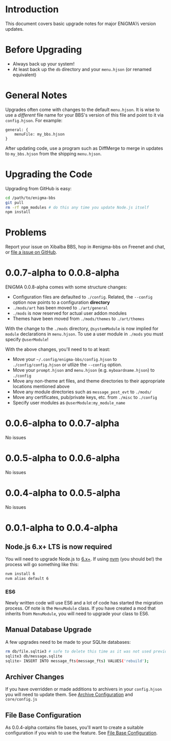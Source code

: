 # Introduction
This document covers basic upgrade notes for major ENiGMA½ version updates.


# Before Upgrading
* Always back up your system! 
* At least back up the `db` directory and your `menu.hjson` (or renamed equivalent)


# General Notes
Upgrades often come with changes to the default `menu.hjson`. It is wise to 
use a *different* file name for your BBS's version of this file and point to
it via `config.hjson`. For example:

```hjson
general: {
	menuFile: my_bbs.hjson
}
```

After updating code, use a program such as DiffMerge to merge in updates to
`my_bbs.hjson` from the shipping `menu.hjson`.


# Upgrading the Code
Upgrading from GitHub is easy:

```bash
cd /path/to/enigma-bbs
git pull
rm -rf npm_modules # do this any time you update Node.js itself
npm install
```


# Problems
Report your issue on Xibalba BBS, hop in #enigma-bbs on Freenet and chat, or
[file a issue on GitHub](https://github.com/NuSkooler/enigma-bbs/issues).

# 0.0.7-alpha to 0.0.8-alpha
ENiGMA 0.0.8-alpha comes with some structure changes:
* Configuration files are defaulted to `./config`. Related, the `--config` option now points to a configuration **directory**
* `./mods/art` has been moved to `./art/general`
* `./mods` is now reserved for actual user addon modules
* Themes have been moved from `./mods/themes` to `./art/themes`

With the change to the `./mods` directory, `@systemModule` is now implied for `module` declarations in `menu.hjson`. To use a user module in `./mods` you must specify `@userModule`!

With the above changes, you'll need to to at least:
* Move your `~/.config/enigma-bbs/config.hjson` to `./config/config.hjson` or utlize the `--config` option. 
* Move your `prompt.hjson` and `menu.hjson` (e.g. `myboardname.hjson`) to `./config`
* Move any non-theme art files, and theme directories to their appropriate locations mentioned above
* Move any module directories such as `message_post_evt` to `./mods/`
* Move any certificates, pub/private keys, etc. from `./misc` to `./config`
* Specify user modules as `@userModule:my_module_name`

# 0.0.6-alpha to 0.0.7-alpha
No issues

# 0.0.5-alpha to 0.0.6-alpha
No issues

# 0.0.4-alpha to 0.0.5-alpha
No issues

# 0.0.1-alpha to 0.0.4-alpha
## Node.js 6.x+ LTS is now **required**
You will need to upgrade Node.js to [6.x+](https://github.com/nodejs/node/blob/master/doc/changelogs/CHANGELOG_V6.md). If using [nvm](https://github.com/creationix/nvm) (you should be!) the process will go something like this:
```bash
nvm install 6
nvm alias default 6
```

### ES6
Newly written code will use ES6 and a lot of code has started the migration process. Of note is the `MenuModule` class. If you have created a mod that inherits from `MenuModule`, you will need to upgrade your class to ES6.

## Manual Database Upgrade
A few upgrades need to be made to your SQLite databases:

```bash
rm db/file.sqltie3 # safe to delete this time as it was not used previously
sqlite3 db/message.sqlite
sqlite> INSERT INTO message_fts(message_fts) VALUES('rebuild');
```

## Archiver Changes
If you have overridden or made additions to archivers in your `config.hjson` you will need to update them. See [Archive Configuration](docs/archive.md) and `core/config.js`

## File Base Configuration
As 0.0.4-alpha contains file bases, you'll want to create a suitable configuration if you wish to use the feature. See [File Base Configuration](docs/file_base.md).
